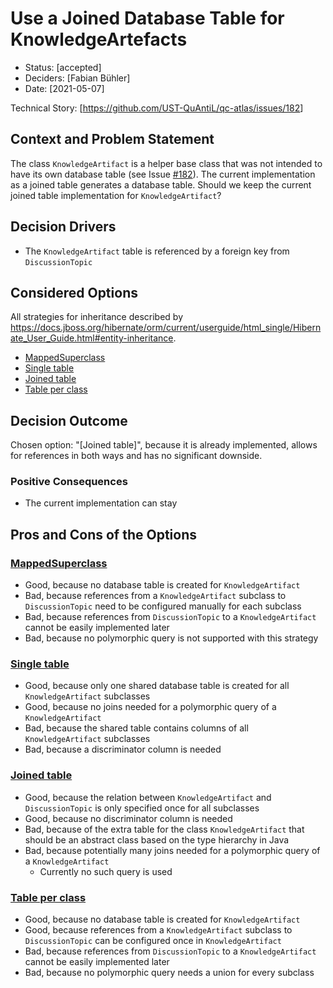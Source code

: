 # Use a Joined Database Table for KnowledgeArtefacts

* Status: [accepted] <!-- optional -->
* Deciders: [Fabian Bühler] <!-- optional -->
* Date: [2021-05-07] <!-- optional -->

Technical Story: [<https://github.com/UST-QuAntiL/qc-atlas/issues/182>] <!-- optional -->

## Context and Problem Statement

The class `KnowledgeArtifact` is a helper base class that was not intended to have its own database table (see Issue [#182](https://github.com/UST-QuAntiL/qc-atlas/issues/182)).
The current implementation as a joined table generates a database table.
Should we keep the current joined table implementation for `KnowledgeArtifact`?

## Decision Drivers <!-- optional -->

* The `KnowledgeArtifact` table is referenced by a foreign key from `DiscussionTopic`

## Considered Options

All strategies for inheritance described by <https://docs.jboss.org/hibernate/orm/current/userguide/html_single/Hibernate_User_Guide.html#entity-inheritance>.

* [MappedSuperclass](https://docs.jboss.org/hibernate/orm/current/userguide/html_single/Hibernate_User_Guide.html#entity-inheritance-mapped-superclass)
* [Single table](https://docs.jboss.org/hibernate/orm/current/userguide/html_single/Hibernate_User_Guide.html#entity-inheritance-single-table)
* [Joined table](https://docs.jboss.org/hibernate/orm/current/userguide/html_single/Hibernate_User_Guide.html#entity-inheritance-joined-table)
* [Table per class](https://docs.jboss.org/hibernate/orm/current/userguide/html_single/Hibernate_User_Guide.html#entity-inheritance-table-per-class)

## Decision Outcome

Chosen option: "[Joined table]", because it is already implemented, allows for references in both ways and has no significant downside.

### Positive Consequences <!-- optional -->

* The current implementation can stay

## Pros and Cons of the Options <!-- optional -->

### [MappedSuperclass](https://docs.jboss.org/hibernate/orm/current/userguide/html_single/Hibernate_User_Guide.html#entity-inheritance-mapped-superclass)

* Good, because no database table is created for `KnowledgeArtifact`
* Bad, because references from a `KnowledgeArtifact` subclass to `DiscussionTopic` need to be configured manually for each subclass
* Bad, because references from `DiscussionTopic` to a `KnowledgeArtifact` cannot be easily implemented later
* Bad, because no polymorphic query is not supported with this strategy

### [Single table](https://docs.jboss.org/hibernate/orm/current/userguide/html_single/Hibernate_User_Guide.html#entity-inheritance-single-table)

* Good, because only one shared database table is created for all `KnowledgeArtifact` subclasses
* Good, because no joins needed for a polymorphic query of a `KnowledgeArtifact`
* Bad, because the shared table contains columns of all `KnowledgeArtifact` subclasses
* Bad, because a discriminator column is needed

### [Joined table](https://docs.jboss.org/hibernate/orm/current/userguide/html_single/Hibernate_User_Guide.html#entity-inheritance-joined-table)

* Good, because the relation between `KnowledgeArtifact` and `DiscussionTopic` is only specified once for all subclasses
* Good, because no discriminator column is needed
* Bad, because of the extra table for the class `KnowledgeArtifact` that should be an abstract class based on the type hierarchy in Java
* Bad, because potentially many joins needed for a polymorphic query of a `KnowledgeArtifact`
    * Currently no such query is used

### [Table per class](https://docs.jboss.org/hibernate/orm/current/userguide/html_single/Hibernate_User_Guide.html#entity-inheritance-table-per-class)

* Good, because no database table is created for `KnowledgeArtifact`
* Good, because references from a `KnowledgeArtifact` subclass to `DiscussionTopic` can be configured once in `KnowledgeArtifact`
* Bad, because references from `DiscussionTopic` to a `KnowledgeArtifact` cannot be easily implemented later
* Bad, because no polymorphic query needs a union for every subclass
